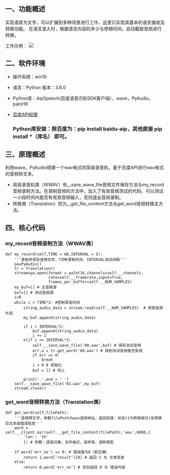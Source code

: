 ## 一、功能概述
实现语音为文字，可以扩展到多种场景进行工作，这里只实现其基本的语言接收及转换功能。
在语言录入时，根据语言内容的多少与停顿时间，自动截取音频进行转换。

工作示例：
![](https://github.com/mxbq/DreamPath/blob/master/%E8%AF%AD%E9%9F%B3%E8%AF%86%E5%88%AB%E5%B0%8F%E7%A8%8B%E5%BA%8F/getImage.png)

## 二、软件环境

 - 操作系统：win10
 - 语言：Python 版本：3.6.0
 - Python库：AipSpeech(百度语音识别SDK客户端），wave，PyAudio，paInt16
 - [百度API权限](http://ai.baidu.com/docs#/ASR-API/top)

    ### Python库安装：除百度为：pip install baidu-aip，其他直接 pip install *（库名） 即可。
 
## 三、原理概述

利用wave，PyAudio搭建一个wav格式的简易录音机，基于百度API进行wav格式的音频转文本。

 - 简易录音机类（WWAV）有__save_wave_file音频文件保存方法与my_record音频录制方法。在录制音频的方法中，加入了有效音频测试的代码，可以测试一小段时间内是否有有效音频输入，否则退出音频录制。
 - 转换类（Translation）则为__get_file_content方法与get_word音频转换主方法。

## 四、核心代码

### my_record音频录制方法（WWAV类）

    def my_record(self,TIME = 60,INTERVAL = 5):
        '''录制并保存音频文件，TIME录制时间，INTERVAL测试间隔'''
        pa=PyAudio()
        tr = Translation()
        stream=pa.open(format = paInt16,channels=self.__channels,
                       rate=self.__framerate,input=True,
                       frames_per_buffer=self.__NUM_SAMPLES)
        my_buf=[] # 主音频源
        buf=[] # 测试音频源
        i=0
        while i < TIME*2: #控制录音时间
            string_audio_data = stream.read(self.__NUM_SAMPLES)  # 获取音频片段
            my_buf.append(string_audio_data)
            
            if i < INTERVAL*2:
                buf.append(string_audio_data)
                i += 1
            elif i == INTERVAL*2:
                self.__save_wave_file('00.wav',buf) # 保存测试音频
                err,a = tr.get_word('00.wav') # 得到测试音频是否有效
                if err == 0:
                    break
                i = 0 # 初始化
                buf = [] # 同上
        
            print('.',end = ' ')
        self.__save_wave_file('01.wav',my_buf)
        stream.close()
        
### get_word音频转换方法（Translation类）

    def get_word(self,filePath):
        '''音频转文字，参数filePath为wav音频地址，返回双值：状态(1为转换成功)及转换后文本或错误信息'''
        word = self.__client.asr(self.__get_file_content(filePath),'wav',8000,{
            'lan': 'zh'
            }) # 参数：语音对象，文件格式，采样率，语种类型
    
        if word['err_no'] == 0: # 错误值为0（即正确）
            return 1,word['result'][0] # 返回 1 与 文本信息
        else:
            return 0,word['err_no'] # 否则返回 0 与 错误内容

